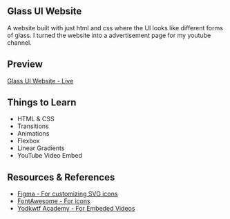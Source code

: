 ## Glass UI Website

A website built with just html and css where the UI looks like different forms of glass. I turned the website into a advertisement page for my youtube channel.

## Preview

[Glass UI Website - Live](https://glassuiwebsite-dk.netlify.app/)

## Things to Learn

- HTML & CSS
- Transitions
- Animations
- Flexbox
- Linear Gradients
- YouTube Video Embed

## Resources & References

- [Figma - For customizing SVG icons](https://www.figma.com/)
- [FontAwesome - For icons](https://fontawesome.com/)
- [Yodkwtf Academy - For Embeded Videos](https://www.youtube.com/channel/UCVy_Vz0FyiDs5oomr60swvA)

